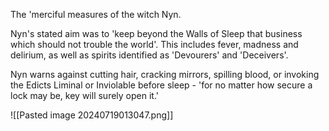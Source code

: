 The 'merciful measures of the witch Nyn.

Nyn's stated aim was to 'keep beyond the Walls of Sleep that business which should not trouble the world'. This includes fever, madness and delirium, as well as spirits identified as 'Devourers' and 'Deceivers'.

Nyn warns against cutting hair, cracking mirrors, spilling blood, or invoking the Edicts Liminal or Inviolable before sleep - 'for no matter how secure a lock may be, key will surely open it.'

![[Pasted image 20240719013047.png]]